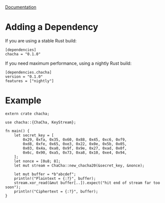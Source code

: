 [Documentation](http://peterreid.github.io/chacha)

# Adding a Dependency

If you are using a stable Rust build:

    [dependencies]
    chacha = "0.1.0"

If you need maximum performance, using a nightly Rust build:

    [dependencies.chacha]
    version = "0.1.0"
    features = ["nightly"]


# Example

    extern crate chacha;

    use chacha::{ChaCha, KeyStream};

    fn main() {
        let secret_key = [
            0x29, 0xfa, 0x35, 0x60, 0x88, 0x45, 0xc6, 0xf9, 
            0xd8, 0xfe, 0x65, 0xe3, 0x22, 0x0e, 0x5b, 0x05, 
            0x03, 0x4a, 0xa0, 0x9f, 0x9e, 0x27, 0xad, 0x0f, 
            0x6c, 0x90, 0xa5, 0x73, 0xa8, 0x10, 0xe4, 0x94, 
        ];
        let nonce = [0u8; 8];
        let mut stream = ChaCha::new_chacha20(&secret_key, &nonce);

        let mut buffer = *b"abcdef";
        println!("Plaintext = {:?}", buffer);
        stream.xor_read(&mut buffer[..]).expect("hit end of stream far too soon");
        println!("Ciphertext = {:?}", buffer);
    }
